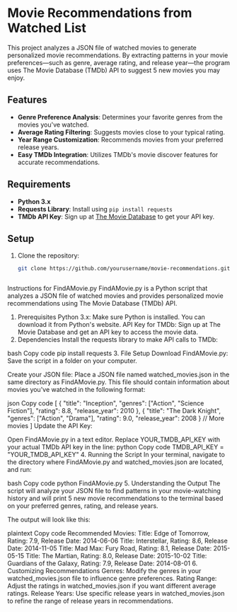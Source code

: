 # Movie Recommendations from Watched List

This project analyzes a JSON file of watched movies to generate personalized movie recommendations. By extracting patterns in your movie preferences—such as genre, average rating, and release year—the program uses The Movie Database (TMDb) API to suggest 5 new movies you may enjoy.

## Features

- **Genre Preference Analysis**: Determines your favorite genres from the movies you've watched.
- **Average Rating Filtering**: Suggests movies close to your typical rating.
- **Year Range Customization**: Recommends movies from your preferred release years.
- **Easy TMDb Integration**: Utilizes TMDb's movie discover features for accurate recommendations.

## Requirements

- **Python 3.x**
- **Requests Library**: Install using `pip install requests`
- **TMDb API Key**: Sign up at [The Movie Database](https://www.themoviedb.org/) to get your API key.

## Setup

1. Clone the repository:
   ```bash
   git clone https://github.com/yourusername/movie-recommendations.git



Instructions for FindAMovie.py
FindAMovie.py is a Python script that analyzes a JSON file of watched movies and provides personalized movie recommendations using The Movie Database (TMDb) API.

1. Prerequisites
Python 3.x: Make sure Python is installed. You can download it from Python's website.
API Key for TMDb: Sign up at The Movie Database and get an API key to access the movie data.
2. Dependencies
Install the requests library to make API calls to TMDb:

bash
Copy code
pip install requests
3. File Setup
Download FindAMovie.py: Save the script in a folder on your computer.

Create your JSON file: Place a JSON file named watched_movies.json in the same directory as FindAMovie.py. This file should contain information about movies you've watched in the following format:

json
Copy code
[
    {
        "title": "Inception",
        "genres": ["Action", "Science Fiction"],
        "rating": 8.8,
        "release_year": 2010
    },
    {
        "title": "The Dark Knight",
        "genres": ["Action", "Drama"],
        "rating": 9.0,
        "release_year": 2008
    }
    // More movies
]
Update the API Key:

Open FindAMovie.py in a text editor.
Replace YOUR_TMDB_API_KEY with your actual TMDb API key in the line:
python
Copy code
TMDB_API_KEY = "YOUR_TMDB_API_KEY"
4. Running the Script
In your terminal, navigate to the directory where FindAMovie.py and watched_movies.json are located, and run:

bash
Copy code
python FindAMovie.py
5. Understanding the Output
The script will analyze your JSON file to find patterns in your movie-watching history and will print 5 new movie recommendations to the terminal based on your preferred genres, rating, and release years.

The output will look like this:

plaintext
Copy code
Recommended Movies:
Title: Edge of Tomorrow, Rating: 7.9, Release Date: 2014-06-06
Title: Interstellar, Rating: 8.6, Release Date: 2014-11-05
Title: Mad Max: Fury Road, Rating: 8.1, Release Date: 2015-05-15
Title: The Martian, Rating: 8.0, Release Date: 2015-10-02
Title: Guardians of the Galaxy, Rating: 7.9, Release Date: 2014-08-01
6. Customizing Recommendations
Genres: Modify the genres in your watched_movies.json file to influence genre preferences.
Rating Range: Adjust the ratings in watched_movies.json if you want different average ratings.
Release Years: Use specific release years in watched_movies.json to refine the range of release years in recommendations.
